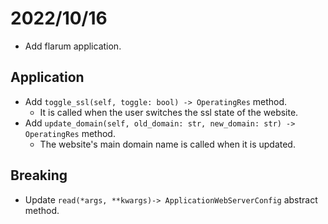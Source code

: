 # 2022/10/16

- Add flarum application.

## Application

- Add `toggle_ssl(self, toggle: bool) -> OperatingRes` method.
  - It is called when the user switches the ssl state of the website.
- Add `update_domain(self, old_domain: str, new_domain: str) -> OperatingRes` method.
  - The website's main domain name is called when it is updated. 

## Breaking

- Update `read(*args, **kwargs)-> ApplicationWebServerConfig` abstract method.